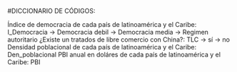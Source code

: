 #DICCIONARIO DE CÓDIGOS: 

Índice de democracia de cada país de latinoamérica y el Caribe: I_Democracia
-> Democracia debil 
-> Democracia media 
-> Regimen autoritario
¿Existe un tratados de libre comercio con China?: TLC
-> sí 
-> no
Densidad poblacional de cada país de latinoamérica y el Caribe:  Den_poblacional 
PBI anual en doláres de cada país de latinoamérica y el Caribe:  PBI   
